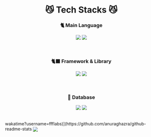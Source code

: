 <div align="center">
  
  # 😼 Tech Stacks 😼

  
  ### 🐈 Main Language
  <img src="https://img.shields.io/badge/Javascript-F7DF1E?style=for-the-badge&logo=javascript&logoColor=white"/>
  <img src="https://img.shields.io/badge/Typescript-3178C6?style=for-the-badge&logo=typescript&logoColor=white"/>
  <br/>
  <br/>
  <br/>
  
  
  ### 🐈‍⬛ Framework & Library
  <img src="https://img.shields.io/badge/Nest.js-000000?style=for-the-badge&logo=nestjs&logoColor=E0234E">
  <img src="https://img.shields.io/badge/Express-000000?style=for-the-badge&logo=express&logoColor=white">
  <br/>
  <br/>
  <br/>
  
  
  ### 🐘 Database
  <img src="https://img.shields.io/badge/Postgre-4169E1?style=for-the-badge&logo=postgresql&logoColor=white">
  <img src="https://img.shields.io/badge/Maria-1F305F?style=for-the-badge&logo=mariadb&logoColor=white">
  <br/>
  <br/>
  <br/>
  
</div>
wakatime?username=ffflabs)](https://github.com/anuraghazra/github-readme-stats
<a href="https://github.com/anuraghazra/github-readme-stats">
  <img align="center" src="https://github-readme-stats.vercel.app/api/wakatime?username=koh1260" />
</a>
